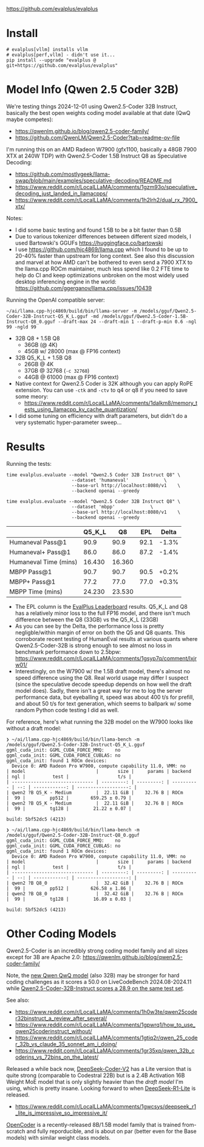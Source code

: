 https://github.com/evalplus/evalplus
# Install
```
# evalplus[vllm] installs vllm
# evalplus[perf,vllm] - didn't use it...
pip install --upgrade "evalplus @ git+https://github.com/evalplus/evalplus"
```
# Model Info (Qwen 2.5 Coder 32B)
We're testing things 2024-12-01 using Qwen2.5-Coder 32B Instruct, basically the best open weights coding model available at that date (QwQ maybe competes):
- https://qwenlm.github.io/blog/qwen2.5-coder-family/
- https://github.com/QwenLM/Qwen2.5-Coder?tab=readme-ov-file

I'm running this on an AMD Radeon W7900 (gfx1100, basically a 48GB 7900 XTX at 240W TDP) with Qwen2.5-Coder 1.5B Instruct Q8 as Speculative Decoding:
- https://github.com/mostlygeek/llama-swap/blob/main/examples/speculative-decoding/README.md
- https://www.reddit.com/r/LocalLLaMA/comments/1gzm93o/speculative_decoding_just_landed_in_llamacpps/
- https://www.reddit.com/r/LocalLLaMA/comments/1h2lrh2/dual_rx_7900_xtx/

Notes:
- I did some basic testing and found 1.5B to be a bit faster than 0.5B
- Due to various tokenizer differences between different sized models, I used Bartowski's GGUFs https://huggingface.co/bartowski
- I use https://github.com/hjc4869/llama.cpp which I found to be up to 20-40% faster than upstream for long context. See also this discussion and marvel at how AMD can't be bothered to even send a 7900 XTX to the llama.cpp ROCm maintainer, much less spend like 0.2 FTE time to help do CI and keep optimizations unbroken on the most widely used desktop inferencing engine in the world: https://github.com/ggerganov/llama.cpp/issues/10439

Running the OpenAI compatible server:
```
~/ai/llama.cpp-hjc4869/build/bin/llama-server -m /models/gguf/Qwen2.5-Coder-32B-Instruct-Q5_K_L.gguf -md /models/gguf/Qwen2.5-Coder-1.5B-Instruct-Q8_0.gguf --draft-max 24 --draft-min 1 --draft-p-min 0.6 -ngl 99 -ngld 99
```
- 32B Q8 + 1.5B Q8
	- 36GB (@ 4K)
	- 45GB w/ 28000 (max @ FP16 context)
- 32B Q5_K_L + 1.5B Q8
	- 26GB @ 4K
	- 37GB @ 32768 (`-c 32768`)
	- 44GB @ 61000 (max @ FP16 context)
- Native context for Qwen2.5 Coder is 32K although you can apply RoPE extension. You can use `-ctk` and `-ctv` to q4 or q8 if you need to save some meory:
	- https://www.reddit.com/r/LocalLLaMA/comments/1dalkm8/memory_tests_using_llamacpp_kv_cache_quantization/
- I did some tuning on efficiency with draft parameters, but didn't do a very systematic hyper-parameter sweep...
# Results
Running the tests:
```
time evalplus.evaluate --model "Qwen2.5 Coder 32B Instruct Q8" \
                        --dataset 'humaneval'             \
                        --base-url http://localhost:8080/v1    \
                        --backend openai --greedy
```

```
time evalplus.evaluate --model "Qwen2.5 Coder 32B Instruct Q8" \
                        --dataset 'mbpp'             \
                        --base-url http://localhost:8080/v1    \
                        --backend openai --greedy
```

|                       | Q5_K_L | Q8     | EPL  | Delta |
| --------------------- | ------ | ------ | ---- | ----- |
| Humaneval Pass@1      | 90.9   | 90.9   | 92.1 | -1.3% |
| Humaneval+ Pass@1     | 86.0   | 86.0   | 87.2 | -1.4% |
| Humaneval Time (mins) | 16.430 | 16.360 |      |       |
| MBPP Pass@1           | 90.7   | 90.7   | 90.5 | +0.2% |
| MBPP+ Pass@1          | 77.2   | 77.0   | 77.0 | +0.3% |
| MBPP Time (mins)      | 24.230 | 23.530 |      |       |
- The EPL column is the [EvalPlus Leaderboard](https://evalplus.github.io/leaderboard.html) results. Q5_K_L and Q8 has a relatively minor loss to the full FP16 model, and there isn't much difference between the Q8 (33GB) vs the Q5_K_L (23GB)
- As you can see by the Delta, the performance loss is pretty negligble/within margin of error on both the Q5 and Q8 quants. This corroborate recent testing of HumanEval results at various quants where Qwen2.5-Coder-32B is strong enough to see almost no loss in benchmark performance down to 2.5bpw: https://www.reddit.com/r/LocalLLaMA/comments/1gsyp7q/comment/lxjrw01/
- Interestingly, on the W7900 w/ the 1.5B draft model, there's almost no speed difference using the Q8. Real world usage may differ I suspect (since the speculative decode speedup depends on how well the draft model does). Sadly, there isn't a great way for me to log the server performance data, but eyeballing it, speed was about 400 t/s for prefill, and about 50 t/s for text generation, which seems to ballpark w/ some random Python code testing I did as well.

For reference, here's what running the 32B model on the W7900 looks like without a draft model:

```
❯ ~/ai/llama.cpp-hjc4869/build/bin/llama-bench -m /models/gguf/Qwen2.5-Coder-32B-Instruct-Q5_K_L.gguf
ggml_cuda_init: GGML_CUDA_FORCE_MMQ:    no
ggml_cuda_init: GGML_CUDA_FORCE_CUBLAS: no
ggml_cuda_init: found 1 ROCm devices:
  Device 0: AMD Radeon Pro W7900, compute capability 11.0, VMM: no
| model                          |       size |     params | backend    | ngl |          test |                  t/s |
| ------------------------------ | ---------: | ---------: | ---------- | --: | ------------: | -------------------: |
| qwen2 ?B Q5_K - Medium         |  22.11 GiB |    32.76 B | ROCm       |  99 |         pp512 |        659.25 ± 0.79 |
| qwen2 ?B Q5_K - Medium         |  22.11 GiB |    32.76 B | ROCm       |  99 |         tg128 |         21.22 ± 0.07 |

build: 5bf52dc5 (4213)

❯ ~/ai/llama.cpp-hjc4869/build/bin/llama-bench -m /models/gguf/Qwen2.5-Coder-32B-Instruct-Q8_0.gguf 
ggml_cuda_init: GGML_CUDA_FORCE_MMQ:    no
ggml_cuda_init: GGML_CUDA_FORCE_CUBLAS: no
ggml_cuda_init: found 1 ROCm devices:
  Device 0: AMD Radeon Pro W7900, compute capability 11.0, VMM: no
| model                          |       size |     params | backend    | ngl |          test |                  t/s |
| ------------------------------ | ---------: | ---------: | ---------- | --: | ------------: | -------------------: |
| qwen2 ?B Q8_0                  |  32.42 GiB |    32.76 B | ROCm       |  99 |         pp512 |        626.58 ± 1.86 |
| qwen2 ?B Q8_0                  |  32.42 GiB |    32.76 B | ROCm       |  99 |         tg128 |         16.89 ± 0.03 |

build: 5bf52dc5 (4213)
```
# Other Coding Models
Qwen2.5-Coder is an incredibly strong coding model family and all sizes except for 3B are Apache 2.0: https://qwenlm.github.io/blog/qwen2.5-coder-family/

Note, the [new Qwen QwQ model](https://qwenlm.github.io/blog/qwq-32b-preview/) (also 32B) may be stronger for hard coding challenges as it scores a 50.0 on LiveCodeBench 2024.08-2024.11 while [Qwen2.5-Coder-32B-Instruct scores a 28.9 on the same test set](https://livecodebench.github.io/leaderboard.html).

See also:
- https://www.reddit.com/r/LocalLLaMA/comments/1h0w3te/qwen25coder32binstruct_a_review_after_several/
- https://www.reddit.com/r/LocalLLaMA/comments/1gpwrq1/how_to_use_qwen25coderinstruct_without/
- https://www.reddit.com/r/LocalLLaMA/comments/1gtiq2r/qwen_25_coder_32b_vs_claude_35_sonnet_am_i_doing/
- https://www.reddit.com/r/LocalLLaMA/comments/1gr35xp/qwen_32b_coderins_vs_72bins_on_the_latest/

Released a while back now, [DeepSeek-Coder-V2](https://github.com/deepseek-ai/DeepSeek-Coder-V2) has a Lite version that is quite strong (comparable to Codestral 22B) but is a 2.4B Activation 16B Weight MoE model that is only slightly heavier than the *draft model* I'm using, which is pretty insane. Looking forward to when [DeepSeek-R1-Lite](https://api-docs.deepseek.com/news/news1120) is released.
- https://www.reddit.com/r/LocalLLaMA/comments/1gwcsys/deepseek_r1_lite_is_impressive_so_impressive_it/

[OpenCoder](https://opencoder-llm.github.io/) is a recently-released 8B/1.5B model family that is trained from-scratch and fully reporducible, and is about on par (better even for the Base models) with similar weight class models.